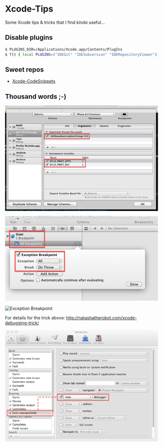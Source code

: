 Xcode-Tips
==========

Some Xcode tips & tricks that I find *kinda* useful...

Disable plugins
---------------

```bash
$ PLUGINS_DIR=/Applications/Xcode.app/Contents/PlugIns
$ f() { local PLUGINS=("IDEGit" "IDESubversion" "IDERepositoryViewer"); for i in ${PLUGINS[@]}; do mv -vni "$PLUGINS_DIR/$i.ideplugin" "$PLUGINS_DIR/$i-disabled.ideplugin"; done }; f; unset -f f;
```

Sweet repos
-----------

* [Xcode-CodeSnippets](https://github.com/exalted/Xcode-CodeSnippets)

Thousand words ;-)
------------------

![Scheme Run Arguments](Scheme%20Run%20Arguments.png "Scheme Run Arguments")

![All Exceptions Break On Throw](All%20Exceptions%20Break%20On%20Throw.png "All Exceptions Break On Throw")

![Exception Breakpoint](http://natashatherobot.com/wp-content/uploads/Screen-Shot-2015-06-30-at-6.28.21-AM.png)

For details for the trick above: http://natashatherobot.com/xcode-debugging-trick/

![Hide Debugger When Exists Unexpectedly](Hide%20Debugger%20When%20Exists%20Unexpectedly.png "Hide Debugger When Exists Unexpectedly")
